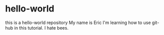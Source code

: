 # hello-world
this is a hello-world repository
My name is Eric
I'm learning how to use git-hub in this tutorial.
I hate bees.
